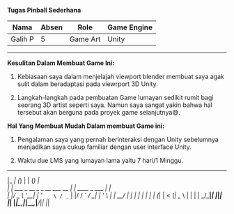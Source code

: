 **Tugas Pinball Sederhana**
  
| Nama |Absen | Role | Game Engine |
|--|--|--|--|
| Galih P|5  | Game Art | Unity |
***
**Kesulitan Dalam Membuat Game Ini:**
 1. Kebiasaan saya dalam menjelajah viewport blender membuat saya agak sulit dalam beradaptasi pada viewrport 3D Unity.

 2. Langkah-langkah pada pembuatan Game lumayan sedikit rumit bagi seorang 3D artist seperti saya. Namun saya sangat yakin bahwa hal tersebut akan berguna pada proyek game selanjutnya😅.

**Hal Yang Membuat Mudah Dalam membuat Game ini:**
 1. Pengalaman saya yang pernah berinteraksi dengan Unity sebelumnya menjadikan saya cukup familiar dengan user interface Unity.

 2. Waktu due LMS yang lumayan lama yaitu 7 hari/1 Minggu.

      

 _____         _                 _             _ _     
|_   _|       (_)               | |           (_) |    
  | | ___ _ __ _ _ __ ___   __ _| | ____ _ ___ _| |__  
  | |/ _ \ '__| | '_ ` _ \ / _` | |/ / _` / __| | '_ \ 
  | |  __/ |  | | | | | | | (_| |   < (_| \__ \ | | | |
  \_/\___|_|  |_|_| |_| |_|\__,_|_|\_\__,_|___/_|_| |_|
                                                       
                                                       


 
 
